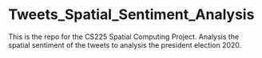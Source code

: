 # Tweets_Spatial_Sentiment_Analysis
This is the repo for the CS225 Spatial Computing Project. Analysis the spatial sentiment of the tweets to analysis the president election 2020.
